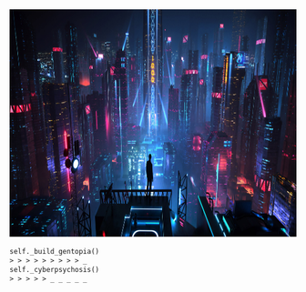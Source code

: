 <div align='center'>
  <img height=400 width=1000 src='https://github.com/billxbf/billxbf/blob/main/arasaka_bkgd.jpg?raw=true' />
</div>
    
    self._build_gentopia()
    > > > > > > > > > _  
    self._cyberpsychosis()
    > > > > > _ _ _ _ _  
